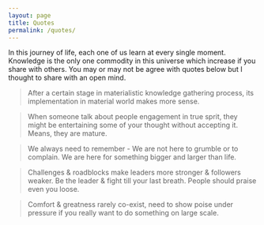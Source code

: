 ```yaml
---
layout: page
title: Quotes
permalink: /quotes/
---
```


In this journey of life, each one of us learn at every single moment. Knowledge is the only one commodity in this universe which increase if you share with others. You may or may not be agree with quotes below but I thought to share with an open mind.

> After a certain stage in materialistic knowledge gathering process, its implementation in material world makes more sense.

> When someone talk about people engagement in true sprit, they might be entertaining some of your thought without accepting it. Means, they are mature.

> We always need to remember - We are not here to grumble or to complain. We are here for something bigger and larger than life.

> Challenges & roadblocks make leaders more stronger & followers weaker. Be the leader & fight till your last breath. People should praise even you loose.

> Comfort & greatness rarely co-exist, need to show poise under pressure if you really want to do something on large scale.
